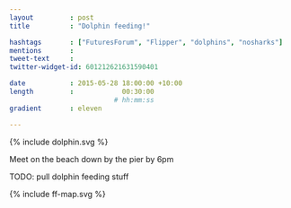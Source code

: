 ```yaml
---
layout         : post
title          : "Dolphin feeding!"

hashtags       : ["FuturesForum", "Flipper", "dolphins", "nosharks"]
mentions       :
tweet-text     :
twitter-widget-id: 601212621631590401

date           : 2015-05-28 18:00:00 +10:00
length         :            00:30:00
                          # hh:mm:ss
gradient       : eleven

---
```

{% include dolphin.svg %}

Meet on the beach down by the pier by 6pm

TODO: pull dolphin feeding stuff

<div class="the-map">{% include ff-map.svg %}</div>
